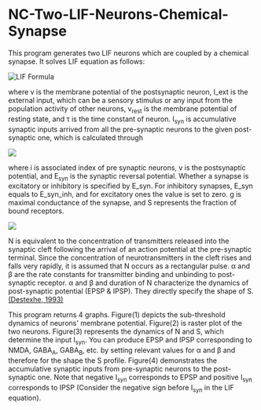 # NC-Two-LIF-Neurons-Chemical-Synapse
This program generates two LIF neurons which are coupled by a chemical synapse.
It solves LIF equation as follows:

<img src="https://latex.codecogs.com/svg.latex?\Large&space;\tau\dot{v}=-(v-v_{rest})+I_{ext}-I_{syn}" title="LIF Formula" />


where v is the membrane potential of the postsynaptic neuron, I_ext is the external input, which can be a sensory 
stimulus or any input from the population activity of other neurons, v<sub>rest</sub> is the
membrane potential of resting state, and &tau; is the time constant of neuron.
I<sub>syn</sub> is accumulative synaptic inputs 
arrived from all the pre-synaptic neurons to the given post-synaptic one, which is calculated through

<img src="https://latex.codecogs.com/svg.latex?\Large&space;I_{syn,j}(t)=\sum_{i}g_{ij}*S_{syn,ij}(t)(v(t)-E_{syn,ij})}" />

where i is associated index of pre synaptic neurons, v is the postsynaptic potential, and E<sub>syn</sub> is the synaptic 
reversal potential. Whether a synapse is 
excitatory or inhibitory is specified by E_syn. For inhibitory synapses, E_syn equals to E_syn_inh, and for excitatory 
ones the value is set to zero.
g is maximal conductance of the synapse, and S represents the fraction of bound receptors. 

<img src="https://latex.codecogs.com/svg.latex?\Large&space;\dot{S}(t)=\alpha&&N(1-S(t))&&-\beta&&S(t)&&"/>

 N is equivalent to the concentration of transmitters released into the synaptic cleft following the arrival of an action potential
 at the pre-synaptic terminal. Since the concentration of neurotransmitters in the cleft rises and falls very rapidly,
it is assumed that N occurs as a rectangular pulse. &alpha; and &beta; are the
rate constants for transmitter binding and unbinding to post-synaptic receptor. &alpha; and &beta; and duration of N 
characterize the dynamics of post-synaptic potential (EPSP & IPSP). They directly specify the shape of S. 
[(Destexhe, 1993)](https://www.researchgate.net/profile/Terrence_Sejnowski/publication/220499797_An_Efficient_Method_for_Computing_Synaptic_Conductances_Based_on_a_Kinetic_Model_of_Receptor_Binding/links/54a4afee0cf267bdb90679ca/An-Efficient-Method-for-Computing-Synaptic-Conductances-Based-on-a-Kinetic-Model-of-Receptor-Binding.pdf)


This program returns 4 graphs. Figure(1) depicts the sub-threshold
dynamics of neurons' membrane potential. Figure(2) is raster plot of the
two neurons. Figure(3) represents the dynamics of N and S,
which determine the input I<sub>syn</sub>. You can produce EPSP and IPSP
corresponding to NMDA, GABA<sub>A</sub>, GABA<sub>B</sub>, etc. by setting relevant values for 
&alpha; and &beta; and therefore for the shape the S profile.
Figure(4) demonstrates the accumulative synaptic inputs from pre-synaptic 
neurons to the post-synaptic one. Note that negative I<sub>syn</sub> corresponds 
to EPSP and positive I<sub>syn</sub> corresponds to IPSP (Consider the negative 
sign before I<sub>syn</sub> in the LIF equation). 



